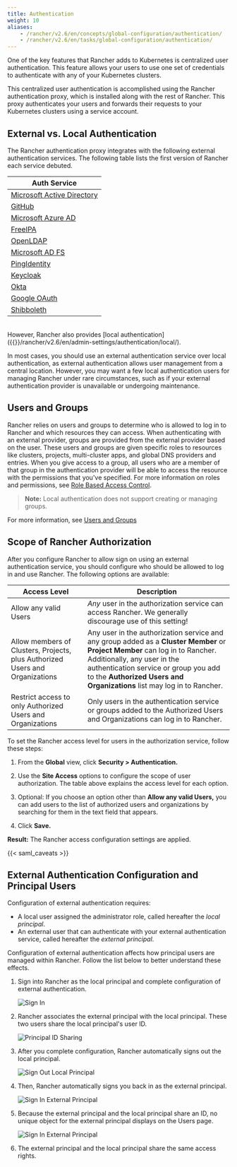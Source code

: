 ```yaml
---
title: Authentication
weight: 10
aliases:
    - /rancher/v2.6/en/concepts/global-configuration/authentication/
    - /rancher/v2.6/en/tasks/global-configuration/authentication/
---
```


One of the key features that Rancher adds to Kubernetes is centralized user authentication. This feature allows your users to use one set of credentials to authenticate with any of your Kubernetes clusters.

This centralized user authentication is accomplished using the Rancher authentication proxy, which is installed along with the rest of Rancher. This proxy authenticates your users and forwards their requests to your Kubernetes clusters using a service account.

## External vs. Local Authentication

The Rancher authentication proxy integrates with the following external authentication services. The following table lists the first version of Rancher each service debuted.

| Auth Service                                                                                     |
| ------------------------------------------------------------------------------------------------ |
| [Microsoft Active Directory]({{<baseurl>}}/rancher/v2.6/en/admin-settings/authentication/ad/)  |
| [GitHub]({{<baseurl>}}/rancher/v2.6/en/admin-settings/authentication/github/)                  |
| [Microsoft Azure AD]({{<baseurl>}}/rancher/v2.6/en/admin-settings/authentication/azure-ad/)    |
| [FreeIPA]({{<baseurl>}}/rancher/v2.6/en/admin-settings/authentication/freeipa/)                |
| [OpenLDAP]({{<baseurl>}}/rancher/v2.6/en/admin-settings/authentication/openldap/)              |
| [Microsoft AD FS]({{<baseurl>}}/rancher/v2.6/en/admin-settings/authentication/microsoft-adfs/) |
| [PingIdentity]({{<baseurl>}}/rancher/v2.6/en/admin-settings/authentication/ping-federate/)     |
| [Keycloak]({{<baseurl>}}/rancher/v2.6/en/admin-settings/authentication/keycloak/)              |
| [Okta]({{<baseurl>}}/rancher/v2.6/en/admin-settings/authentication/okta/)                      | 
| [Google OAuth]({{<baseurl>}}/rancher/v2.6/en/admin-settings/authentication/google/)            | 
| [Shibboleth]({{<baseurl>}}/rancher/v2.6/en/admin-settings/authentication/shibboleth)           |

<br/>
However, Rancher also provides [local authentication]({{<baseurl>}}/rancher/v2.6/en/admin-settings/authentication/local/).

In most cases, you should use an external authentication service over local authentication, as external authentication allows user management from a central location. However, you may want a few local authentication users for managing Rancher under rare circumstances, such as if your external authentication provider is unavailable or undergoing maintenance.

## Users and Groups

Rancher relies on users and groups to determine who is allowed to log in to Rancher and which resources they can access. When authenticating with an external provider, groups are provided from the external provider based on the user. These users and groups are given specific roles to resources like clusters, projects, multi-cluster apps, and global DNS providers and entries. When you give access to a group, all users who are a member of that group in the authentication provider will be able to access the resource with the permissions that you've specified. For more information on roles and permissions, see [Role Based Access Control]({{<baseurl>}}/rancher/v2.6/en/admin-settings/rbac/).

> **Note:** Local authentication does not support creating or managing groups.

For more information, see [Users and Groups]({{<baseurl>}}/rancher/v2.6/en/admin-settings/authentication/user-groups/)

## Scope of Rancher Authorization

After you configure Rancher to allow sign on using an external authentication service, you should configure who should be allowed to log in and use Rancher. The following options are available:

| Access Level | Description |
|----------------------------------------------|-------------|
| Allow any valid Users                   | _Any_ user in the authorization service can access Rancher. We generally discourage use of this setting! |
| Allow members of Clusters, Projects, plus Authorized Users and Organizations | Any user in the authorization service and any group added as a **Cluster Member** or **Project Member** can log in to Rancher. Additionally, any user in the authentication service or group you add to the **Authorized Users and Organizations** list may log in to Rancher. |
| Restrict access to only Authorized Users and Organizations | Only users in the authentication service or groups added to the Authorized Users and Organizations can log in to Rancher. |

To set the Rancher access level for users in the authorization service, follow these steps:

1. From the **Global** view, click **Security > Authentication.**

1. Use the **Site Access** options to configure the scope of user authorization. The table above explains the access level for each option.

1. Optional: If you choose an option other than **Allow any valid Users,** you can add users to the list of authorized users and organizations by searching for them in the text field that appears.

1. Click **Save.**

**Result:** The Rancher access configuration settings are applied.

{{< saml_caveats >}}

## External Authentication Configuration and Principal Users

Configuration of external authentication requires:

- A local user assigned the administrator role, called hereafter the _local principal_.
- An external user that can authenticate with your external authentication service, called hereafter the _external principal_.

Configuration of external authentication affects how principal users are managed within Rancher. Follow the list below to better understand these effects.

1. Sign into Rancher as the local principal and complete configuration of external authentication.

	![Sign In]({{<baseurl>}}/img/rancher/sign-in.png)

2. Rancher associates the external principal with the local principal. These two users share the local principal's user ID.

	![Principal ID Sharing]({{<baseurl>}}/img/rancher/principal-ID.png)

3. After you complete configuration, Rancher automatically signs out the local principal.

	![Sign Out Local Principal]({{<baseurl>}}/img/rancher/sign-out-local.png)

4. Then, Rancher automatically signs you back in as the external principal.

	![Sign In External Principal]({{<baseurl>}}/img/rancher/sign-in-external.png)

5. Because the external principal and the local principal share an ID, no unique object for the external principal displays on the Users page.

	![Sign In External Principal]({{<baseurl>}}/img/rancher/users-page.png)

6. The external principal and the local principal share the same access rights.
